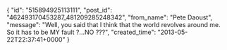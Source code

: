  {
   "id": "515894925113111",
   "post_id": "462493170453287_481209285248342",
   "from_name": "Pete Daoust",
   "message": "Well, you said that I think that the world revolves around me. So it has to be MY fault ?...NO ???",
   "created_time": "2013-05-22T22:37:41+0000"
 }
